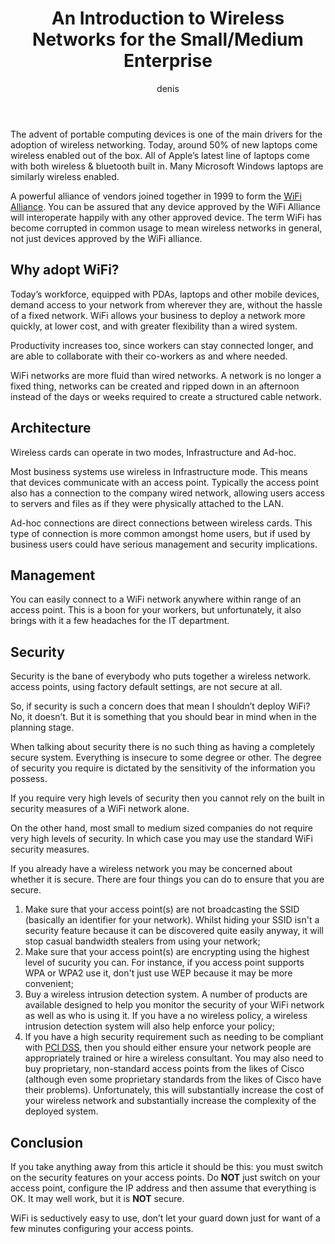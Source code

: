 ﻿---
title: An Introduction to Wireless Networks for the Small/Medium Enterprise
author: denis
description: Wireless Networking, WiFi, is not a new technology, but it is only recently that it has become mainstream. What are the benefits of wireless networks and should you be considering using it?
---

<p>The advent of portable computing devices is one of the main drivers for the adoption of wireless networking. Today, around 50% of new laptops come wireless enabled out of the box. All of Apple’s latest line of laptops come with both wireless &amp; bluetooth built in. Many Microsoft Windows laptops are similarly wireless enabled.</p><p>A powerful alliance of vendors joined together in 1999 to form the <a href="http://www.wi-fi.com/">WiFi Alliance</a>. You can be assured that any device approved by the WiFi Alliance will interoperate happily with any other approved device. The term WiFi has become corrupted in common usage to mean wireless networks in general, not just devices approved by the WiFi alliance.</p><h2>Why adopt WiFi?</h2><p>Today’s workforce, equipped with PDAs, laptops and other mobile devices, demand access to your network from wherever they are, without the hassle of a fixed network. WiFi allows your business to deploy a network more quickly, at lower cost, and with greater flexibility than a wired system.</p><p>Productivity increases too, since workers can stay connected longer, and are able to collaborate with their co-workers as and where needed.</p><p>WiFi networks are more fluid than wired networks. A network is no longer a fixed thing, networks can be created and ripped down in an afternoon instead of the days or weeks required to create a structured cable network.</p><h2>Architecture</h2><p>Wireless cards can operate in two modes, Infrastructure and Ad-hoc.</p><p>Most business systems use wireless in Infrastructure mode. This means that devices communicate with an access point. Typically the access point also has a connection to the company wired network, allowing users access to servers and files as if they were physically attached to the LAN.</p><p>Ad-hoc connections are direct connections between wireless cards. This type of connection is more common amongst home users, but if used by business users could have serious management and security implications.</p><h2>Management</h2><p>You can easily connect to a WiFi network anywhere within range of an access point. This is a boon for your workers, but unfortunately, it also brings with it a few headaches for the IT department.</p><h2>Security</h2><p>Security is the bane of everybody who puts together a wireless network. access points, using factory default settings, are not secure at all.</p><p>So, if security is such a concern does that mean I shouldn’t deploy WiFi? No, it doesn’t. But it is something that you should bear in mind when in the planning stage.</p><p>When talking about security there is no such thing as having a completely secure system. Everything is insecure to some degree or other. The degree of security you require is dictated by the sensitivity of the information you possess.</p><p>If you require very high levels of security then you cannot rely on the built in security measures of a WiFi network alone.</p><p>On the other hand, most small to medium sized companies do not require very high levels of security. In which case you may use the standard WiFi security measures.</p><p>If you already have a wireless network you may be concerned about whether it is secure. There are four things you can do to ensure that you are secure.</p><ol><li>Make sure that your access point(s) are not broadcasting the SSID (basically an identifier for your network). Whilst hiding your SSID isn't a security feature because it can be discovered quite easily anyway, it will stop casual bandwidth stealers from using your network;</li><li>Make sure that your access point(s) are encrypting using the highest level of sucurity you can. For instance, if you access point supports WPA or WPA2 use it, don't just use WEP because it may be more convenient;</li><li>Buy a wireless intrusion detection system. A number of products are available designed to help you monitor the security of your WiFi network as well as who is using it. If you have a no wireless policy, a wireless intrusion detection system will also help enforce your policy;</li><li>If you have a high security requirement such as needing to be compliant with <a href="http://www.pcisecuritystandards.org/">PCI DSS</a>, then you should either ensure your network people are appropriately trained or hire a wireless consultant. You may also need to buy proprietary, non-standard access points from the likes of Cisco (although even some proprietary standards from the likes of Cisco have their problems). Unfortunately, this will substantially increase the cost of your wireless network and substantially increase the complexity of the deployed system.</li></ol><h2>Conclusion</h2><p>If you take anything away from this article it should be this: you must switch on the security features on your access points. Do <strong>NOT</strong> just switch on your access point, configure the IP address and then assume that everything is OK. It may well work, but it is <strong>NOT</strong> secure.</p><p>WiFi is seductively easy to use, don’t let your guard down just for want of a few minutes configuring your access points.</p>